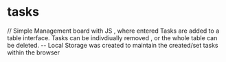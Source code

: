 # tasks

// Simple Management board with JS , where entered Tasks are added to a table interface. Tasks can be indivdiually removed  , or the whole table can be deleted. 
-- Local Storage was created to maintain the created/set tasks within the browser
